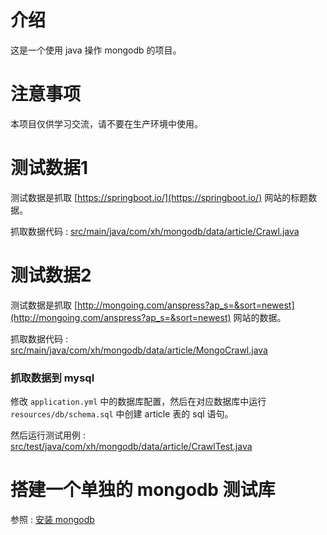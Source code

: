 
# 介绍

这是一个使用 java 操作 mongodb 的项目。

# 注意事项

本项目仅供学习交流，请不要在生产环境中使用。

# 测试数据1

测试数据是抓取 [https://springboot.io/](https://springboot.io/) 网站的标题数据。

抓取数据代码 : [src/main/java/com/xh/mongodb/data/article/Crawl.java](https://github.com/ChaseDreamBoy/mongodb-use/blob/master/src/main/java/com/xh/mongodb/data/article/Crawl.java)

# 测试数据2

测试数据是抓取 [http://mongoing.com/anspress?ap_s=&sort=newest](http://mongoing.com/anspress?ap_s=&sort=newest) 网站的数据。

抓取数据代码 : [src/main/java/com/xh/mongodb/data/article/MongoCrawl.java](https://github.com/ChaseDreamBoy/mongodb-use/blob/master/src/main/java/com/xh/mongodb/data/article/MongoCrawl.java)

### 抓取数据到 mysql

修改 `application.yml` 中的数据库配置，然后在对应数据库中运行 `resources/db/schema.sql` 中创建 article 表的 sql 语句。

然后运行测试用例 : [src/test/java/com/xh/mongodb/data/article/CrawlTest.java](https://github.com/ChaseDreamBoy/mongodb-use/blob/master/src/test/java/com/xh/mongodb/data/article/CrawlTest.java)

# 搭建一个单独的 mongodb 测试库

参照 : [安装 mongodb](md/install/install.md)

